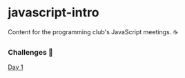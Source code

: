 # javascript-intro

Content for the programming club's JavaScript meetings. ☕️

### Challenges 🚀

[Day 1](Day1.md)
